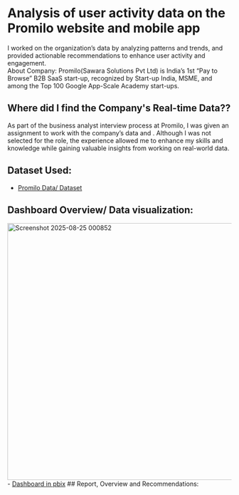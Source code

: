 # Analysis of user activity data on the Promilo website and mobile app
I worked on the organization’s data by analyzing patterns and trends, and provided actionable recommendations to enhance user activity and engagement.     
About Company: Promilo(Sawara Solutions Pvt Ltd) is India’s 1st “Pay to Browse” B2B SaaS start-up, recognized by Start-up India, MSME, and among the Top 100 Google App-Scale Academy start-ups.

## Where did I find the Company's Real-time Data??
As part of the business analyst interview process at Promilo, I was given an assignment to work with the company’s data and . Although I was not selected for the role, the experience allowed me to enhance my skills and knowledge while gaining valuable insights from working on real-world data.

## Dataset Used:
- <a href="https://github.com/SandyBGowda/User-activity-Data-Analysis-of-Promilo-website-and-mobile-app/blob/main/Data%20set%20for%20BA.xlsx">Promilo Data/ Dataset</a>

## Dashboard Overview/ Data visualization:
<img width="1102" height="577" alt="Screenshot 2025-08-25 000852" src="https://github.com/user-attachments/assets/8d1262fc-ab03-405e-961c-54db0ab26f52" />
- <a href="https://github.com/SandyBGowda/User-activity-Data-Analysis-of-Promilo-website-and-mobile-app/blob/main/Promilo%20BA%20Assign.%20By%20P%20B%20SANDEEP.pbix">Dashboard in pbix</a>
## Report, Overview and Recommendations:


